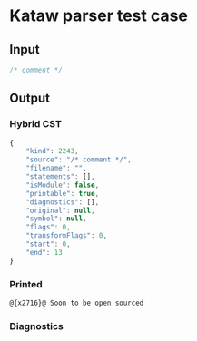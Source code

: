 # Kataw parser test case

## Input

`````js
/* comment */
`````

## Output

### Hybrid CST

```javascript
{
    "kind": 2243,
    "source": "/* comment */",
    "filename": "",
    "statements": [],
    "isModule": false,
    "printable": true,
    "diagnostics": [],
    "original": null,
    "symbol": null,
    "flags": 0,
    "transformFlags": 0,
    "start": 0,
    "end": 13
}
```

### Printed

```javascript
@{x2716}@ Soon to be open sourced
```

### Diagnostics

```javascript

```

